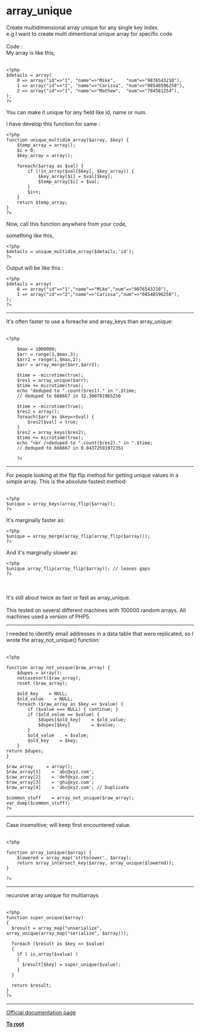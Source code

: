 # array_unique



Create multidimensional array unique for any single key index.<br>e.g I want to create multi dimentional unique array for specific code<br><br>Code : <br>My array is like this,<br><br>

```
<?php
$details = array(
    0 => array("id"=>"1", "name"=>"Mike",    "num"=>"9876543210"),
    1 => array("id"=>"2", "name"=>"Carissa", "num"=>"08548596258"),
    2 => array("id"=>"1", "name"=>"Mathew",  "num"=>"784581254"),
);
?>
```


You can make it unique for any field like id, name or num.

I have develop this function for same : 


```
<?php
function unique_multidim_array($array, $key) {
    $temp_array = array();
    $i = 0;
    $key_array = array();
    
    foreach($array as $val) {
        if (!in_array($val[$key], $key_array)) {
            $key_array[$i] = $val[$key];
            $temp_array[$i] = $val;
        }
        $i++;
    }
    return $temp_array;
}
?>
```


Now, call this function anywhere from your code,

something like this,


```
<?php
$details = unique_multidim_array($details,'id');
?>
```


Output will be like this :


```
<?php
$details = array(
    0 => array("id"=>"1","name"=>"Mike","num"=>"9876543210"),
    1 => array("id"=>"2","name"=>"Carissa","num"=>"08548596258"),
);
?>
```
  

---

It&apos;s often faster to use a foreache and array_keys than array_unique:<br><br>    

```
<?php

    $max = 1000000;
    $arr = range(1,$max,3);
    $arr2 = range(1,$max,2);
    $arr = array_merge($arr,$arr2);

    $time = -microtime(true);
    $res1 = array_unique($arr);
    $time += microtime(true);
    echo "deduped to ".count($res1)." in ".$time;
    // deduped to 666667 in 32.300781965256

    $time = -microtime(true);
    $res2 = array();
    foreach($arr as $key=>$val) {    
        $res2[$val] = true;
    }
    $res2 = array_keys($res2);
    $time += microtime(true);
    echo "<br />deduped to ".count($res2)." in ".$time;
    // deduped to 666667 in 0.84372591972351

    ?>
```
  

---

For people looking at the flip flip method for getting unique values in a simple array. This is the absolute fastest method:<br><br>

```
<?php
$unique = array_keys(array_flip($array));
?>
```


It's marginally faster as:


```
<?php
$unique = array_merge(array_flip(array_flip($array)));
?>
```


And it's marginally slower as:


```
<?php
$unique array_flip(array_flip($array)); // leaves gaps
?>
```
<br><br>It&apos;s still about twice as fast or fast as array_unique.<br><br>This tested on several different machines with 100000 random arrays. All machines used a version of PHP5.  

---

I needed to identify email addresses in a data table that were replicated, so I wrote the array_not_unique() function:<br><br>

```
<?php

function array_not_unique($raw_array) {
    $dupes = array();
    natcasesort($raw_array);
    reset ($raw_array);

    $old_key    = NULL;
    $old_value    = NULL;
    foreach ($raw_array as $key => $value) {
        if ($value === NULL) { continue; }
        if ($old_value == $value) {
            $dupes[$old_key]    = $old_value;
            $dupes[$key]        = $value;
        }
        $old_value    = $value;
        $old_key    = $key;
    }
return $dupes;
}

$raw_array     = array();
$raw_array[1]    = 'abc@xyz.com';
$raw_array[2]    = 'def@xyz.com';
$raw_array[3]    = 'ghi@xyz.com';
$raw_array[4]    = 'abc@xyz.com'; // Duplicate

$common_stuff    = array_not_unique($raw_array);
var_dump($common_stuff);
?>
```
  

---

Case insensitive; will keep first encountered value.<br><br>

```
<?php

function array_iunique($array) {
    $lowered = array_map('strtolower', $array);
    return array_intersect_key($array, array_unique($lowered));
}

?>
```
  

---

recursive array unique for multiarrays<br><br>

```
<?php
function super_unique($array)
{
  $result = array_map("unserialize", array_unique(array_map("serialize", $array)));

  foreach ($result as $key => $value)
  {
    if ( is_array($value) )
    {
      $result[$key] = super_unique($value);
    }
  }

  return $result;
}
?>
```
  

---

[Official documentation page](https://www.php.net/manual/en/function.array-unique.php)

**[To root](/README.md)**
